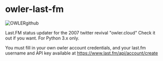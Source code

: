 # owler-last-fm
![OWLERgithub](https://github.com/orangedareoranges/owler-last-fm/assets/159554889/f4918617-1bb5-4b47-9dbd-89402049efda)

Last.FM status updater for the 2007 twitter revival "owler.cloud" Check it out if you want. For Python 3.x only.

You must fill in your own owler account credentials, and your last.fm username and API key available at https://www.last.fm/api/account/create
